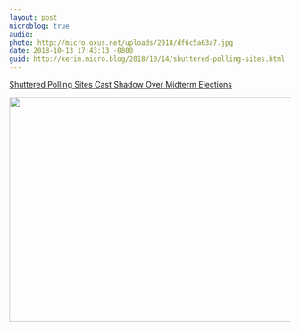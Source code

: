 ```yaml
---
layout: post
microblog: true
audio: 
photo: http://micro.oxus.net/uploads/2018/df6c5a63a7.jpg
date: 2018-10-13 17:43:13 -0800
guid: http://kerim.micro.blog/2018/10/14/shuttered-polling-sites.html
---
```

[Shuttered Polling Sites Cast Shadow Over Midterm Elections](https://whowhatwhy.org/2018/09/05/shuttered-polling-sites-cast-shadow-over-midterm-elections/)

<img src="http://micro.oxus.net/uploads/2018/df6c5a63a7.jpg" width="600" height="402" />
